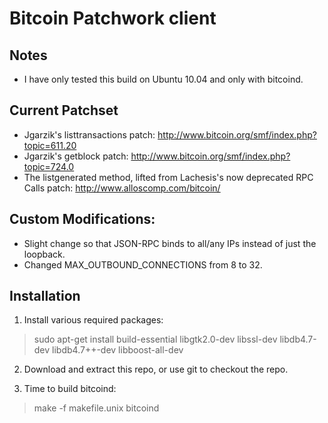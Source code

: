 Bitcoin Patchwork client
========================

Notes
-----

* I have only tested this build on Ubuntu 10.04 and only with bitcoind.

Current Patchset
----------------

* Jgarzik's listtransactions patch: http://www.bitcoin.org/smf/index.php?topic=611.20
* Jgarzik's getblock patch: http://www.bitcoin.org/smf/index.php?topic=724.0
* The listgenerated method, lifted from Lachesis's now deprecated RPC Calls patch: http://www.alloscomp.com/bitcoin/

Custom Modifications:
---------------------

* Slight change so that JSON-RPC binds to all/any IPs instead of just the loopback.
* Changed MAX_OUTBOUND_CONNECTIONS from 8 to 32.

Installation
------------

1. Install various required packages:
> sudo apt-get install build-essential libgtk2.0-dev libssl-dev libdb4.7-dev libdb4.7++-dev libboost-all-dev

2. Download and extract this repo, or use git to checkout the repo.

3. Time to build bitcoind:
> make -f makefile.unix bitcoind

